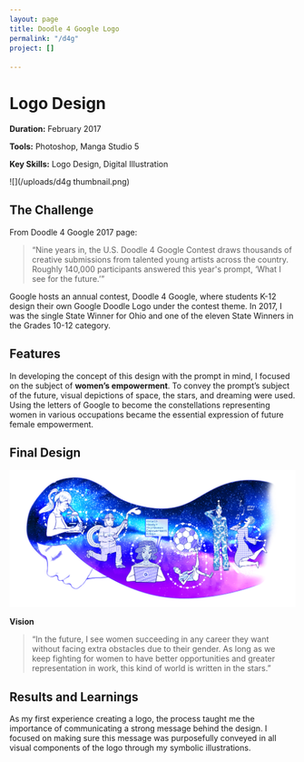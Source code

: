 ```yaml
---
layout: page
title: Doodle 4 Google Logo
permalink: "/d4g"
project: []

---
```

# Logo Design

**Duration:** February 2017

**Tools:** Photoshop, Manga Studio 5

**Key Skills:** Logo Design, Digital Illustration

![](/uploads/d4g thumbnail.png)

## The Challenge

From Doodle 4 Google 2017 page:

> “Nine years in, the U.S. Doodle 4 Google Contest draws thousands of creative submissions from talented young artists across the country. Roughly 140,000 participants answered this year's prompt, ‘What I see for the future.’”

Google hosts an annual contest, Doodle 4 Google, where students K-12 design their own Google Doodle Logo under the contest theme. In 2017, I was the single State Winner for Ohio and one of the eleven State Winners in the Grades 10-12 category.

## Features

In developing the concept of this design with the prompt in mind, I focused on the subject of **women’s empowerment**. To convey the prompt’s subject of the future, visual depictions of space, the stars, and dreaming were used. Using the letters of Google to become the constellations representing women in various occupations became the essential expression of future female empowerment.

## Final Design

![](/uploads/doodle4google_bricebai_original.jpg)

**Vision** 

> “In the future, I see women succeeding in any career they want without facing extra obstacles due to their gender. As long as we keep fighting for women to have better opportunities and greater representation in work, this kind of world is written in the stars.”

## Results and Learnings

As my first experience creating a logo, the process taught me the importance of communicating a strong message behind the design. I focused on making sure this message was purposefully conveyed in all visual components of the logo through my symbolic illustrations.